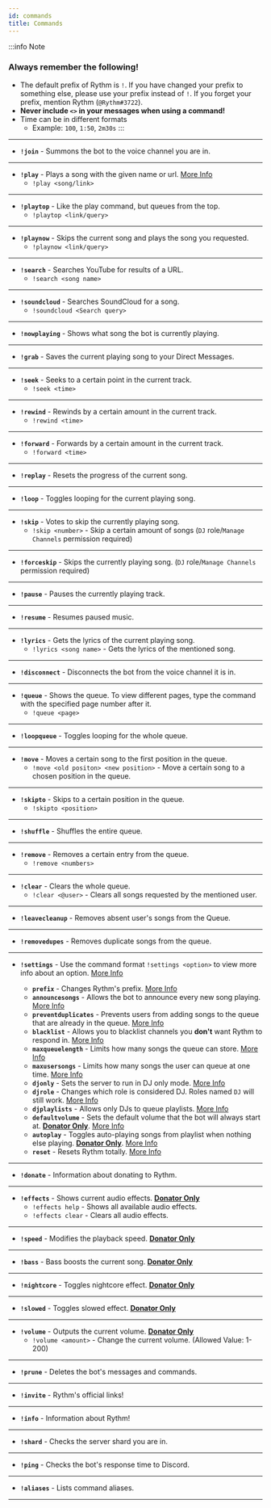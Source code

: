 ```yaml
---
id: commands
title: Commands
---
```


:::info Note
### Always remember the following!
- The default prefix of Rythm is `!`. If you have changed your prefix to something else, please use your prefix instead of `!`. If you forget your prefix, mention Rythm (`@Rythm#3722`). 
- **Never include `<>` in your messages when using a command!**
- Time can be in different formats
   + Example: `100`, `1:50`, `2m30s`
:::

---
<!-- Song-related commands -->
- **`!join`** - Summons the bot to the voice channel you are in.
--- 
- **`!play`** - Plays a song with the given name or url. [More Info](/play_song)
    - `!play <song/link>` 
---
- **`!playtop`** - Like the play command, but queues from the top. 
    - `!playtop <link/query>`
--- 
- **`!playnow`** - Skips the current song and plays the song you requested.
    - `!playnow <link/query>`
--- 
- **`!search`** - Searches YouTube for results of a URL.
    - `!search <song name>`
--- 
- **`!soundcloud`** - Searches SoundCloud for a song.
    - `!soundcloud <Search query>`
--- 
- **`!nowplaying`** - Shows what song the bot is currently playing.
--- 
- **`!grab`** - Saves the current playing song to your Direct Messages.
---
- **`!seek`** - Seeks to a certain point in the current track.
    - `!seek <time>`
--- 
- **`!rewind`** - Rewinds by a certain amount in the current track. 
    - `!rewind <time>`
--- 
- **`!forward`** - Forwards by a certain amount in the current track.
    - `!forward <time>`
--- 
- **`!replay`** - Resets the progress of the current song.
--- 
- **`!loop`** - Toggles looping for the current playing song.
--- 
- **`!skip`** - Votes to skip the currently playing song.
    - `!skip <number>` - Skip a certain amount of songs (`DJ` role/`Manage Channels` permission required)
--- 
- **`!forceskip`** - Skips the currently playing song. (`DJ` role/`Manage Channels` permission required)
--- 
- **`!pause`** - Pauses the currently playing track. 
--- 
- **`!resume`** - Resumes paused music.
--- 
- **`!lyrics`** - Gets the lyrics of the current playing song.
    - `!lyrics <song name>` - Gets the lyrics of the mentioned song.
--- 
- **`!disconnect`** - Disconnects the bot from the voice channel it is in.
---
<!-- Queue-related commands -->
- **`!queue`** - Shows the queue. To view different pages, type the command with the specified page number after it.
    - `!queue <page>`
--- 
- **`!loopqueue`** - Toggles looping for the whole queue.
--- 
- **`!move`** - Moves a certain song to the first position in the queue.	 
    - `!move <old positon> <new position>` - Move a certain song to a chosen position in the queue.
--- 
- **`!skipto`** - Skips to a certain position in the queue. 
    - `!skipto <position>`
--- 
- **`!shuffle`** -  Shuffles the entire queue. 
--- 
- **`!remove`** - Removes a certain entry from the queue.
    - `!remove <numbers>`
---
- **`!clear`** - Clears the whole queue. 
    - `!clear <@user>` - Clears all songs requested by the mentioned user.
--- 
- **`!leavecleanup`** - Removes absent user's songs from the Queue.
---
- **`!removedupes`** - Removes duplicate songs from the queue.
--- 
<!-- Settings-related commands -->
- **`!settings`** - Use the command format `!settings <option>` to view more info about an option. [More Info](/settings)

    - **`prefix`** - Changes Rythm's prefix. [More Info](/settings#prefix)
    - **`announcesongs`** - Allows the bot to announce every new song playing. [More Info](/settings#announce-songs)
    - **`preventduplicates`** - Prevents users from adding songs to the queue that are already in the queue. [More Info](/settings#duplicate-song-preventation)
    - **`blacklist`** - Allows you to blacklist channels you **don't** want Rythm to respond in. [More Info](/settings#blacklist)
    - **`maxqueuelength`** - Limits how many songs the queue can store. [More Info](/settings#max-queue-length)
    - **`maxusersongs`** - Limits how many songs the user can queue at one time. [More Info](/settings#max-user-songs)
    - **`djonly`** - Sets the server to run in DJ only mode. [More Info](/settings#dj-only-mode)
    - **`djrole`** - Changes which role is considered DJ. Roles named `DJ` will still work. [More Info](/settings#dj-role)
    - **`djplaylists`** - Allows only DJs to queue playlists. [More Info](/settings#dj-only-playlists)
    - **`defaultvolume`** - Sets the default volume that the bot will always start at. [**Donator Only**](https://rythmbot.co/donate?do). [More Info](/settings#default-volume)
    - **`autoplay`** - Toggles auto-playing songs from playlist when nothing else playing. [**Donator Only**](https://rythmbot.co/donate?do). [More Info](/settings#autoplay)
    - **`reset`** - Resets Rythm totally. [More Info](/settings#reset)
--- 
<!-- Donators-related commands -->
- **`!donate`** - Information about donating to Rythm.
--- 
- **`!effects`** - Shows current audio effects.  [**Donator Only**](https://rythmbot.co/donate?do)
    - `!effects help` - Shows all available audio effects.
    - `!effects clear` - Clears all audio effects.
---
- **`!speed`** - Modifies the playback speed.  [**Donator Only**](https://rythmbot.co/donate?do)
---
- **`!bass`** - Bass boosts the current song.  [**Donator Only**](https://rythmbot.co/donate?do)
---
- **`!nightcore`** - Toggles nightcore effect.  [**Donator Only**](https://rythmbot.co/donate?do)
---
- **`!slowed`** - Toggles slowed effect.  [**Donator Only**](https://rythmbot.co/donate?do)
---
- **`!volume`** - Outputs the current volume.   [**Donator Only**](https://rythmbot.co/donate?do)
    - `!volume <amount>` - Change the current volume. (Allowed Value: 1-200)
--- 
<!-- Bot-related commands -->
- **`!prune`** - Deletes the bot's messages and commands.
--- 
- **`!invite`** - Rythm's official links! 
--- 
- **`!info`** - Information about Rythm!
--- 
- **`!shard`** - Checks the server shard you are in.
--- 
- **`!ping`** - Checks the bot's response time to Discord.
---
- **`!aliases`** - Lists command aliases.
--- 
